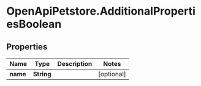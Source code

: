 # OpenApiPetstore.AdditionalPropertiesBoolean

## Properties
Name | Type | Description | Notes
------------ | ------------- | ------------- | -------------
**name** | **String** |  | [optional] 


